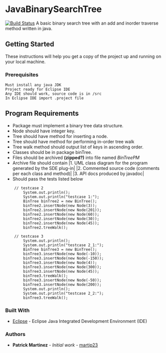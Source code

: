 # JavaBinarySearchTree
[![Build Status](https://travis-ci.org/martip23/JavaBinarySearchTree.svg?branch=master)](https://travis-ci.org/martip23/JavaBinarySearchTree)
A basic binary search tree with an add and inorder traverse method written in java.



## Getting Started
These instructions will help you get a copy of the project up and running on your local machine.

### Prerequisites
    Must install any java JDK
    Project ready for Eclipse IDE
    Any IDE should work, source code is in /src
    In Eclipse IDE import .project file

## Program Requirements
* Package must implement a binary tree data structure.
* Node should have integer key.
* Tree should have method for inserting a node.
* Tree should have method for performing in-order tree walk
* Tree walk method should output list of keys in ascending order.
* Classes should be in package binTree.
* Files should be archived **(zipped?)** into file named *BinTreePM*
* Archive file should contain
    |1.	UML class diagram for the program generated by the SDE plug-in|
    |2.	Commented source code (comments per each class and method)|
    |3.	API docs produced by javadoc|
* Should pass the tests listed below
```
    // testcase 2
        System.out.println();
        System.out.println("testcase 1:");
        BinTree binTree2 = new BinTree();
        binTree2.insertNode(new Node(3));
        binTree2.insertNode(new Node(201));
        binTree2.insertNode(new Node(60));
        binTree2.insertNode(new Node(30));
        binTree2.insertNode(new Node(45));
        binTree2.treeWalk();

    // testcase 3
        System.out.println();
        System.out.println("testcase 2_1:");
        BinTree binTree3 = new BinTree();
        binTree3.insertNode(new Node(-10));
        binTree3.insertNode(new Node(-150));
        binTree3.insertNode(new Node(4));
        binTree3.insertNode(new Node(300));
        binTree3.insertNode(new Node(45));
        binTree3.treeWalk();
        binTree3.insertNode(new Node(-50));
        binTree3.insertNode(new Node(200));
        System.out.println();
        System.out.println("testcase 2_2:");
        binTree3.treeWalk();
```

### Built With
* [Eclipse](https://eclipse.org/ide/) - Eclipse Java Integrated Development Environment (IDE)

### Authors
* **Patrick Martinez** - *Initial work* - [martip23](www.github.com/martip23)
